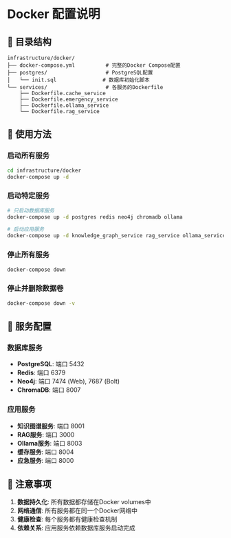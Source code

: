 # Docker 配置说明

## 📁 目录结构

```
infrastructure/docker/
├── docker-compose.yml          # 完整的Docker Compose配置
├── postgres/                   # PostgreSQL配置
│   └── init.sql               # 数据库初始化脚本
└── services/                   # 各服务的Dockerfile
    ├── Dockerfile.cache_service
    ├── Dockerfile.emergency_service
    ├── Dockerfile.ollama_service
    └── Dockerfile.rag_service
```

## 🚀 使用方法

### 启动所有服务
```bash
cd infrastructure/docker
docker-compose up -d
```

### 启动特定服务
```bash
# 只启动数据库服务
docker-compose up -d postgres redis neo4j chromadb ollama

# 启动应用服务
docker-compose up -d knowledge_graph_service rag_service ollama_service cache_service emergency_service
```

### 停止所有服务
```bash
docker-compose down
```

### 停止并删除数据卷
```bash
docker-compose down -v
```

## 🔧 服务配置

### 数据库服务
- **PostgreSQL**: 端口 5432
- **Redis**: 端口 6379
- **Neo4j**: 端口 7474 (Web), 7687 (Bolt)
- **ChromaDB**: 端口 8007

### 应用服务
- **知识图谱服务**: 端口 8001
- **RAG服务**: 端口 3000
- **Ollama服务**: 端口 8003
- **缓存服务**: 端口 8004
- **应急服务**: 端口 8000

## 📝 注意事项

1. **数据持久化**: 所有数据都存储在Docker volumes中
2. **网络通信**: 所有服务都在同一个Docker网络中
3. **健康检查**: 每个服务都有健康检查机制
4. **依赖关系**: 应用服务依赖数据库服务启动完成
